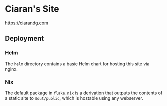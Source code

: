 # Ciaran's Site

https://ciarandg.com

## Deployment
### Helm

The `helm` directory contains a basic Helm chart for hosting this site via nginx.

### Nix

The default package in `flake.nix` is a derivation that outputs the contents of a static site to `$out/public`, which is hostable using any webserver.
